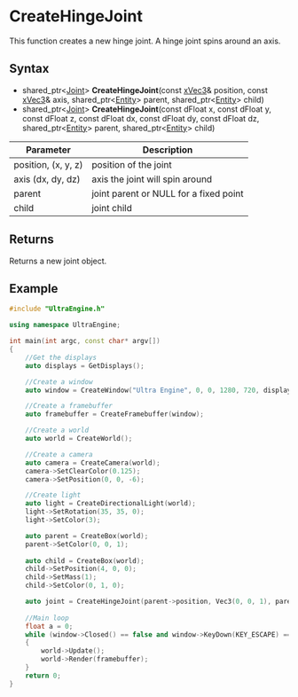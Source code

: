 # CreateHingeJoint

This function creates a new hinge joint. A hinge joint spins around an axis.

## Syntax

- shared_ptr<[Joint](Joint.md)> **CreateHingeJoint**(const [xVec3](xVec3.md)& position, const [xVec3](xVec3.md)& axis, shared_ptr<[Entity](Entity.md)> parent, shared_ptr<[Entity](Entity.md)> child)
- shared_ptr<[Joint](Joint.md)> **CreateHingeJoint**(const dFloat x, const dFloat y, const dFloat z, const dFloat dx, const dFloat dy, const dFloat dz, shared_ptr<[Entity](Entity.md)> parent, shared_ptr<[Entity](Entity.md)> child)

| Parameter | Description |
|---|---|
| position, (x, y, z) | position of the joint |
| axis (dx, dy, dz) | axis the joint will spin around |
| parent | joint parent or NULL for a fixed point |
| child | joint child |

## Returns

Returns a new joint object.

## Example

```c++
#include "UltraEngine.h"

using namespace UltraEngine;

int main(int argc, const char* argv[])
{
    //Get the displays
    auto displays = GetDisplays();

    //Create a window
    auto window = CreateWindow("Ultra Engine", 0, 0, 1280, 720, displays[0], WINDOW_CENTER | WINDOW_TITLEBAR);

    //Create a framebuffer
    auto framebuffer = CreateFramebuffer(window);

    //Create a world
    auto world = CreateWorld();

    //Create a camera    
    auto camera = CreateCamera(world);
    camera->SetClearColor(0.125);
    camera->SetPosition(0, 0, -6);

    //Create light
    auto light = CreateDirectionalLight(world);
    light->SetRotation(35, 35, 0);
    light->SetColor(3);

    auto parent = CreateBox(world);
    parent->SetColor(0, 0, 1);
    
    auto child = CreateBox(world);
    child->SetPosition(4, 0, 0);
    child->SetMass(1);
    child->SetColor(0, 1, 0);

    auto joint = CreateHingeJoint(parent->position, Vec3(0, 0, 1), parent, child);
    
    //Main loop
    float a = 0;
    while (window->Closed() == false and window->KeyDown(KEY_ESCAPE) == false)
    {
        world->Update();
        world->Render(framebuffer);
    }
    return 0;
}
```
